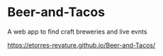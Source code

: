 # Beer-and-Tacos

A web app to find craft breweries and live evnts

https://etorres-revature.github.io/Beer-and-Tacos/
